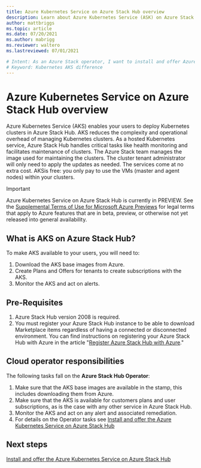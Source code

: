 ```yaml
---
title: Azure Kubernetes Service on Azure Stack Hub overview
description: Learn about Azure Kubernetes Service (ASK) on Azure Stack Hub.
author: mattbriggs
ms.topic: article
ms.date: 07/20/2021
ms.author: mabrigg
ms.reviewer: waltero
ms.lastreviewed: 07/01/2021

# Intent: As an Azure Stack operator, I want to install and offer Azure Kubernetes Service on Azure Stack Hub so my supported user can offer containerized solutions.
# Keyword: Kubernetes AKS difference
---
```


# Azure Kubernetes Service on Azure Stack Hub overview

Azure Kubernetes Service (AKS) enables your users to deploy Kubernetes clusters in Azure Stack Hub. AKS reduces the complexity and operational overhead of managing Kubernetes clusters. As a hosted Kubernetes service, Azure Stack Hub handles critical tasks like health monitoring and facilitates maintenance of clusters. The Azure Stack team manages the image used for maintaining the clusters. The cluster tenant administrator will only need to apply the updates as needed. The services come at no extra cost. AKSis free: you only pay to use the VMs (master and agent nodes) within your clusters.

> [!IMPORTANT]
> Azure Kubernetes Service on Azure Stack Hub is currently in PREVIEW.
> See the [Supplemental Terms of Use for Microsoft Azure Previews](https://azure.microsoft.com/support/legal/preview-supplemental-terms/) for legal terms that apply to Azure features that are in beta, preview, or otherwise not yet released into general availability.

## What is AKS on Azure Stack Hub?

To make AKS available to your users, you will need to:

1.  Download the AKS base images from Azure.
2.  Create Plans and Offers for tenants to create subscriptions with the AKS.
3.  Monitor the AKS and act on alerts.

## Pre-Requisites

1.  Azure Stack Hub version 2008 is required.
2.  You must register your Azure Stack Hub instance to be able to download Marketplace items regardless of having a connected or disconnected environment. You can find instructions on registering your Azure Stack Hub with Azure in the article "[Register Azure Stack Hub with Azure](azure-stack-registration.md)."

## Cloud operator responsibilities

The following tasks fall on the **Azure Stack Hub Operator**:

1.  Make sure that the AKS base images are available in the stamp, this includes downloading them from Azure.
2.  Make sure that the AKS is available for customers plans and user subscriptions, as is the case with any other service in Azure Stack Hub.
3.  Monitor the AKS and act on any alert and associated remediation.
4.  For details on the Operator tasks see [Install and offer the Azure Kubernetes Service on Azure Stack Hub](aks-add-on.md)

## Next steps

[Install and offer the Azure Kubernetes Service on Azure Stack Hub](aks-add-on.md)